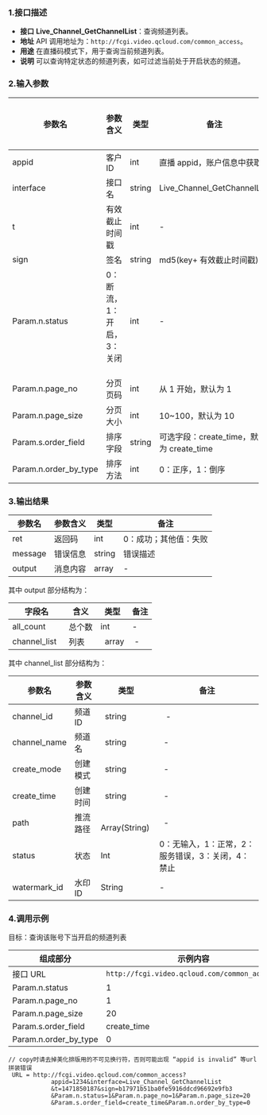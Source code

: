 ### 1.接口描述
- **接口**
**Live_Channel_GetChannelList**：查询频道列表。
- **地址** 
API 调用地址为：`http://fcgi.video.qcloud.com/common_access`。
- **用途**
在直播码模式下，用于查询当前频道列表。
- **说明**
可以查询特定状态的频道列表，如可过滤当前处于开启状态的频道。

### 2.输入参数

| 参数名 | 参数含义 | 类型 | 备注 | 是否必需 |
|---------|---------|---------|---------|---------|
|appid|客户 ID|int|直播 appid，账户信息中获取|Y|
|interface|接口名 |string |Live_Channel_GetChannelList |Y|
|t|有效截止时间戳|int|-|Y|
|sign|签名|string|md5(key+ 有效截止时间戳)|Y|
| Param.n.status | 0：断流，1：开启，3：关闭   | int  |-|  N   | 
|Param.n.page_no| 分页页码   | int |  从 1 开始，默认为 1  |  N   | 
| Param.n.page_size | 分页大小 | int  | 10~100，默认为 10 |  N | 
| Param.s.order_field|排序字段| string |可选字段：create_time，默认为 create_time | N | 
| Param.n.order_by_type |排序方法 | int |0：正序，1：倒序 | N|

### 3.输出结果
| 参数名 | 参数含义 | 类型 | 备注            |
|---------|---------|---------|-----------|
| ret      | 返回码 |   int  |  0：成功；其他值：失败|
| message | 错误信息 |   string  |  错误描述|
|output|消息内容|  array  |   -  | | 

其中 output 部分结构为：

| 字段名 | 含义 | 类型 | 备注  |
|---------|---------|---------|---------|
| all_count | 总个数    |   int      |  -  |
| channel_list    | 列表 |   array  |  -  |     |

其中 channel_list 部分结构为：

| 参数名 | 参数含义  | 类型 | 备注 |
|---------|---------|---------|---------|
| channel_id | 频道 ID  |    string |    - |   
| channel_name | 频道名  |    string |   -  |    
| create_mode | 创建模式  |    string |   -  |    
| create_time | 创建时间  |    string |   -  |    
| path | 推流路径  |    Array(String) |   -  |    
| status | 状态  |    Int |  0：无输入，1：正常，2：服务错误，3：关闭，4：禁止   |    
| watermark_id | 水印 ID  |    String |   -  |  

### 4.调用示例
目标：查询该账号下当开启的频道列表

| 组成部分 |   示例内容           |
|-------------|------------------|
|接口 URL| `http://fcgi.video.qcloud.com/common_access?`|
|Param.n.status      | 1 |
|Param.n.page_no       | 1 |
|Param.n.page_size | 20|
|Param.s.order_field | create_time |
|Param.n.order_by_type |0 |


```
// copy时请去掉美化排版用的不可见换行符，否则可能出现 “appid is invalid” 等url拼装错误
 URL = http://fcgi.video.qcloud.com/common_access?
			appid=1234&interface=Live_Channel_GetChannelList
			&t=1471850187&sign=b17971b51ba0fe5916ddcd96692e9fb3
			&Param.n.status=1&Param.n.page_no=1&Param.n.page_size=20
			&Param.s.order_field=create_time&Param.n.order_by_type=0
```


